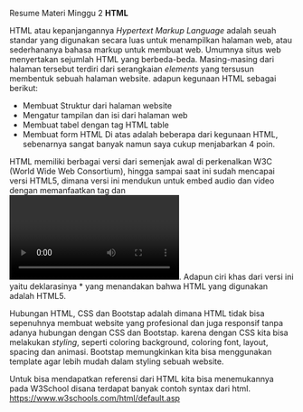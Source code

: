 Resume Materi Minggu 2 **HTML**

HTML atau kepanjangannya *Hypertext Markup Language* adalah seuah standar yang digunakan secara luas untuk menampilkan halaman web, atau sederhananya bahasa markup untuk membuat web. Umumnya situs web menyertakan sejumlah HTML yang berbeda-beda. Masing-masing dari halaman tersebut terdiri dari serangkaian *elements* yang tersusun membentuk sebuah halaman website. adapun kegunaan HTML sebagai berikut:
* Membuat Struktur dari halaman website
* Mengatur tampilan dan isi dari halaman web
* Membuat tabel dengan tag HTML table
* Membuat form HTML
Di atas adalah beberapa dari kegunaan HTML, sebenarnya sangat banyak namun saya cukup menjabarkan 4 poin.

HTML memiliki berbagai versi dari semenjak awal di perkenalkan W3C (World Wide Web Consortium), hingga sampai saat ini sudah mencapai versi HTML5, dimana versi ini mendukun untuk embed audio dan video dengan memanfaatkan tag *<audio></audio>* dan *<video></video>*. Adapun ciri khas dari versi ini yaitu deklarasinya *<!DOCTYPE html> yang menandakan bahwa HTML yang digunakan adalah HTML5.

Hubungan HTML, CSS dan Bootstap adalah dimana HTML tidak bisa sepenuhnya membuat website yang profesional dan juga responsif tanpa adanya hubungan dengan CSS dan Bootstap. karena dengan CSS kita bisa melakukan *styling*, seperti coloring background, coloring font, layout, spacing dan animasi. Bootstap memungkinkan kita bisa menggunakan template agar lebih mudah dalam styling sebuah website.

Untuk bisa mendapatkan referensi dari HTML kita bisa menemukannya pada W3School disana terdapat banyak contoh syntax dari html. https://www.w3schools.com/html/default.asp